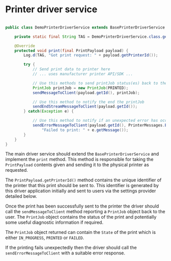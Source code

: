 # Printer driver service

```java

public class DemoPrinterDriverService extends BasePrinterDriverService {

    private static final String TAG = DemoPrinterDriverService.class.getSimpleName();

    @Override
    protected void print(final PrintPayload payload) {
        Log.d(TAG, "Got print request: " + payload.getPrinterId());

        try {
            // Send print data to printer here
            // ... uses manufacturer printer API/SDK ...

            // Use this methods to send printJob status(es) back to the client
            PrintJob printJob = new PrintJob(PRINTED);
            sendMessageToClient(payload.getId(), printJob);

            // Use this method to notify the end the printJob
            sendEndStreamMessageToClient(payload.getId());
        } catch(Exception e) {

            // Use this method to notify if an unexpected error has occurred
            sendErrorMessageToClient(payload.getId(), PrinterMessages.ERROR_PRINT_FAILED,
                "Failed to print: " + e.getMessage());
        }
    }
}

```

The main driver service should extend the `BasePrinterDriverService` and implement the `print` method. This method is responsible for taking the `PrintPayload` contents given and sending it to the physical printer as requested.

The `PrintPayload.getPrinterId()` method contains the unique identifier of the printer that this print should be sent to. This identifier is generated by this driver application initially and sent to users via the settings provider detailed below.

Once the print has been successfully sent to the printer the driver should call the `sendMessageToClient` method reporting a `PrintJob` object back to the user. The `PrintJob` object contains the status of the print and potentially some useful diagnostic information if required.

The `PrintJob` object returned can contain the `State` of the print which is either `IN_PROGRESS`, `PRINTED` or `FAILED`.

If the printing fails unexpectedly then the driver should call the `sendErrorMessageToClient` with a suitable error response.
